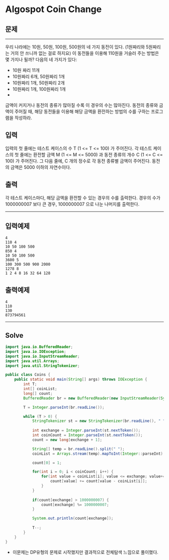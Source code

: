 # Algospot Coin Change

## 문제
---
우리 나라에는 10원, 50원, 100원, 500원의 네 가지 동전이 있다. (1원짜리와 5원짜리는 거의 안 쓰니까 없는 걸로 하지요) 이 동전들을 이용해 110원을 거슬러 주는 방법은 몇 가지나 될까? 다음의 네 가지가 있다:

- 10원 짜리 11개
- 10원짜리 6개, 50원짜리 1개
- 10원짜리 1개, 50원짜리 2개
- 10원짜리 1개, 100원짜리 1개
- 
금액이 커지거나 동전의 종류가 많아질 수록 이 경우의 수는 많아진다. 동전의 종류와 금액이 주어질 때, 해당 동전들을 이용해 해당 금액을 환전하는 방법의 수를 구하는 프로그램을 작성하라.

## 입력
입력의 첫 줄에는 테스트 케이스의 수 T (1 <= T <= 100) 가 주어진다. 각 테스트 케이스의 첫 줄에는 환전할 금액 M (1 <= M <= 5000) 과 동전 종류의 개수 C (1 <= C <= 100) 가 주어진다. 그 다음 줄에, C 개의 정수로 각 동전 종류별 금액이 주어진다. 동전의 금액은 5000 이하의 자연수이다.

## 출력
각 테스트 케이스마다, 해당 금액을 환전할 수 있는 경우의 수를 출력한다. 경우의 수가 1000000007 보다 큰 경우, 1000000007 으로 나눈 나머지를 출력한다.

---

## 입력예제

```
4
110 4
10 50 100 500
850 4
10 50 100 500
3600 5
100 300 500 900 2000
1278 8
1 2 4 8 16 32 64 128
```

## 출력예제

```
4
110
130
873794561
```

---

## Solve

```java
import java.io.BufferedReader;
import java.io.IOException;
import java.io.InputStreamReader;
import java.util.Arrays;
import java.util.StringTokenizer;

public class Coins {
    public static void main(String[] args) throws IOException {
        int T;
        int[] coinList;
        long[] count;
        BufferedReader br = new BufferedReader(new InputStreamReader(System.in));;

        T = Integer.parseInt(br.readLine());

        while (T > 0) {
            StringTokenizer st = new StringTokenizer(br.readLine(), " ");
            
            int exchange = Integer.parseInt(st.nextToken());
            int coinCount = Integer.parseInt(st.nextToken());
            count = new long[exchange + 1];

            String[] temp = br.readLine().split(" ");
            coinList = Arrays.stream(temp).mapToInt(Integer::parseInt).toArray();

            count[0] = 1;

            for(int i = 0; i < coinCount; i++) {
                for(int value = coinList[i]; value <= exchange; value+=coinList[0]) {
                    count[value] += count[value - coinList[i]];
                }
            }
            
            if(count[exchange] > 1000000007) {
                count[exchange] %= 1000000007;
            }

            System.out.println(count[exchange]);
            
            T--;
        }
    }
}
```

- 이문제는 DP유형의 문제로 시작했지만 결과적으로 전체탐색 느낌으로 풀이했다. 
